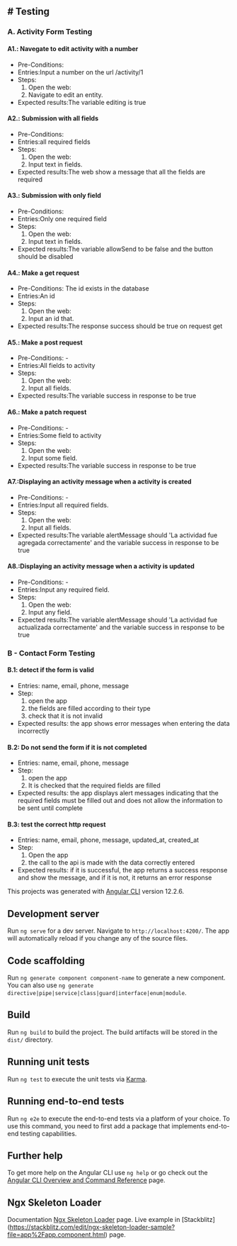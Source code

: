 <h2># Testing</h2>

<p><h3>A. Activity Form Testing</h3></p>
<p><h4>A1.: Navegate to edit activity with a number</h4></p>
<ul>
 <li>Pre-Conditions:</li>
 <li>Entries:Input a number on the url /activity/1</li>
 <li>Steps: 
 <ol>
 <li>Open the web:</li>
 <li>Navigate to edit an entity.</li> 
</ol> 
 </li>
 <li>Expected results:The variable editing is true</li>
</ul>


<p><h4>A2.: Submission with all fields</h4></p>
<ul>
 <li>Pre-Conditions:</li>
 <li>Entries:all required fields</li>
 <li>Steps: 
 <ol>
 <li>Open the web:</li>
 <li>Input text in fields.</li> 
</ol> 
 </li>
 <li>Expected results:The web show a message that all the fields are required</li>
</ul>


<p><h4>A3.: Submission with only field</h4></p>
<ul>
 <li>Pre-Conditions:</li>
 <li>Entries:Only one required field</li>
 <li>Steps: 
 <ol>
 <li>Open the web:</li>
 <li>Input text in fields.</li> 
</ol> 
 </li>
 <li>Expected results:The variable allowSend to be false and the button should be disabled </li>
</ul>


<p><h4>A4.: Make a get request</h4></p>
<ul>
 <li>Pre-Conditions: The id exists in the database</li>
 <li>Entries:An id</li>
 <li>Steps: 
 <ol>
 <li>Open the web:</li>
 <li>Input an id that.</li> 
</ol> 
 </li>
 <li>Expected results:The response success should be true on request get </li>
</ul>


<p><h4>A5.: Make a post request</h4></p>
<ul>
 <li>Pre-Conditions: - </li>
 <li>Entries:All fields to activity</li>
 <li>Steps: 
 <ol>
 <li>Open the web:</li>
 <li>Input all fields.</li> 
</ol> 
 </li>
 <li>Expected results:The variable success in response to be true </li>
</ul>


<p><h4>A6.: Make a patch request</h4></p>
<ul>
 <li>Pre-Conditions: - </li>
 <li>Entries:Some field to activity</li>
 <li>Steps: 
 <ol>
 <li>Open the web:</li>
 <li>Input some field.</li> 
</ol> 
 </li>
 <li>Expected results:The variable success in response to be true </li>
</ul>

<p><h4>A7.:Displaying an activity message when a activity is created</h4></p>
<ul>
 <li>Pre-Conditions: - </li>
 <li>Entries:Input all required fields.</li>
 <li>Steps: 
 <ol>
 <li>Open the web:</li>
 <li>Input all fields.</li> 
</ol> 
 </li>
 <li>Expected results:The variable alertMessage should 'La actividad fue agregada correctamente' and the variable success in response to be true </li>
</ul>

<p><h4>A8.:Displaying an activity message when a activity is updated</h4></p>
<ul>
 <li>Pre-Conditions: - </li>
 <li>Entries:Input any required field.</li>
 <li>Steps: 
 <ol>
 <li>Open the web:</li>
 <li>Input any field.</li> 
</ol> 
 </li>
 <li>Expected results:The variable alertMessage should 'La actividad fue actualizada correctamente' and the variable success in response to be true </li>
</ul>



<p> <h3>B - Contact Form Testing </h3> </p>

   <p> <h4>B.1: detect if the form is valid </h4> </p>
       <ul> <li>Entries: name, email, phone, message </li>
            <li> Step: 
                <ol> 
                    <li>open the app</li>
                    <li> the fields are filled according to their type </li>
                    <li> check that it is not invalid </li> 
                </ol>
                <li> Expected results: the app shows error messages when entering the data incorrectly </li>
            </li> 
       </ul>

   <p> <h4> B.2: Do not send the form if it is not completed </h4> </p>
         <ul> <li>Entries: name, email, phone, message </li>
                <li>Step: 
                    <ol>
                        <li> open the app</li>
                        <li> It is checked that the required fields are filled </li>
                    </ol>
                    <li> Expected results: the app displays alert messages indicating that the required fields must be filled out and does not allow the information to be sent until complete </li>
                </li> 
         </ul>

   <p> <h4> B.3: test the correct http request </h4> </p>
       <ul> <li> Entries: name, email, phone, message, updated_at, created_at </li>
            <li>Step:
               <ol>
                 <li> Open the app</li>
                 <li> the call to the api is made with the data correctly entered</li>
               </ol>
                 <li> Expected results: if it is successful, the app returns a success response and show the message, and if it is not, it returns an error response</li>
            </li> 
        </ul>



This projects was generated with [Angular CLI](https://github.com/angular/angular-cli) version 12.2.6.

## Development server

Run `ng serve` for a dev server. Navigate to `http://localhost:4200/`. The app will automatically reload if you change any of the source files.

## Code scaffolding

Run `ng generate component component-name` to generate a new component. You can also use `ng generate directive|pipe|service|class|guard|interface|enum|module`.

## Build

Run `ng build` to build the project. The build artifacts will be stored in the `dist/` directory.

## Running unit tests

Run `ng test` to execute the unit tests via [Karma](https://karma-runner.github.io).

## Running end-to-end tests

Run `ng e2e` to execute the end-to-end tests via a platform of your choice. To use this command, you need to first add a package that implements end-to-end testing capabilities.

## Further help

To get more help on the Angular CLI use `ng help` or go check out the [Angular CLI Overview and Command Reference](https://angular.io/cli) page.

## Ngx Skeleton Loader

Documentation [Ngx Skeleton Loader](https://www.npmjs.com/package/ngx-skeleton-loader) page.
Live example in [Stackblitz] (https://stackblitz.com/edit/ngx-skeleton-loader-sample?file=app%2Fapp.component.html) page.